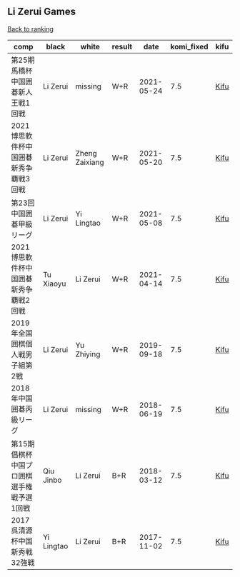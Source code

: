 ## Li Zerui Games

[Back to ranking](../../index.md)




| **comp** | **black** | **white** | **result** | **date** | **komi_fixed** | **kifu** | 
| --- | --- | --- | --- | --- | --- | --- |
| 第25期馬橋杯中国囲碁新人王戦1回戦 | Li Zerui | missing | W+R | 2021-05-24 | 7.5 | [Kifu](https://kifudepot.net/kifucontents.php?id=vrnT%2F4vIKVfpBpyzHCu8AQ%3D%3D) | 
| 2021博思軟件杯中国囲碁新秀争覇戦3回戦 | Li Zerui | Zheng Zaixiang | W+R | 2021-05-20 | 7.5 | [Kifu](https://kifudepot.net/kifucontents.php?id=5C1sltSrRgtwOSHAEz%2Bhwg%3D%3D) | 
| 第23回中国囲碁甲級リーグ | Li Zerui | Yi Lingtao | W+R | 2021-05-08 | 7.5 | [Kifu](https://kifudepot.net/kifucontents.php?id=VmSMSKn8pU%2FoPXvNO9DEEg%3D%3D) | 
| 2021博思軟件杯中国囲碁新秀争覇戦2回戦 | Tu Xiaoyu | Li Zerui | W+R | 2021-04-14 | 7.5 | [Kifu](https://kifudepot.net/kifucontents.php?id=eo%2Fo632oek%2BB0pkiQyg8IQ%3D%3D) | 
| 2019年全国囲棋個人戦男子組第2戦 | Li Zerui | Yu Zhiying | W+R | 2019-09-18 | 7.5 | [Kifu](https://kifudepot.net/kifucontents.php?id=bVMx21s2H3PCyyGrrFw0eA%3D%3D) | 
| 2018年中国囲碁丙級リーグ | Li Zerui | missing | W+R | 2018-06-19 | 7.5 | [Kifu](https://kifudepot.net/kifucontents.php?id=G36qc2r%2FxxozcYTc0%2BbqYw%3D%3D) | 
| 第15期倡棋杯中国プロ囲棋選手権戦予選1回戦 | Qiu Jinbo | Li Zerui | B+R | 2018-03-12 | 7.5 | [Kifu](https://kifudepot.net/kifucontents.php?id=S9fY8YHiZ6B7Q%2BhjCR5chw%3D%3D) | 
| 2017呉清源杯中国新秀戦32強戦 | Yi Lingtao | Li Zerui | B+R | 2017-11-02 | 7.5 | [Kifu](https://kifudepot.net/kifucontents.php?id=Ij%2BemvKBVMfwTyQDPZ%2BXiA%3D%3D) |




